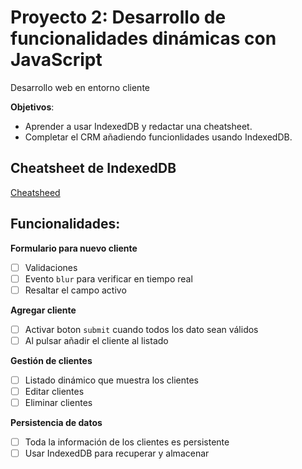 # Proyecto 2: Desarrollo de funcionalidades dinámicas con JavaScript
Desarrollo web en entorno cliente

**Objetivos**: 
- Aprender a usar IndexedDB y redactar una cheatsheet.
- Completar el CRM añadiendo funcionlidades usando IndexedDB.

## Cheatsheet de IndexedDB
[Cheatsheed](JAVASCRIPT%20-%20IndexedDB.md)

## Funcionalidades:
**Formulario para nuevo cliente**
- [ ] Validaciones
- [ ] Evento `blur` para verificar en tiempo real
- [ ] Resaltar el campo activo

**Agregar cliente**
- [ ] Activar boton `submit` cuando todos los dato sean válidos
- [ ] Al pulsar añadir el cliente al listado

**Gestión de clientes**
- [ ] Listado dinámico que muestra los clientes
- [ ] Editar clientes
- [ ] Eliminar clientes

**Persistencia de datos**
- [ ] Toda la información de los clientes es persistente
- [ ] Usar IndexedDB para recuperar y almacenar